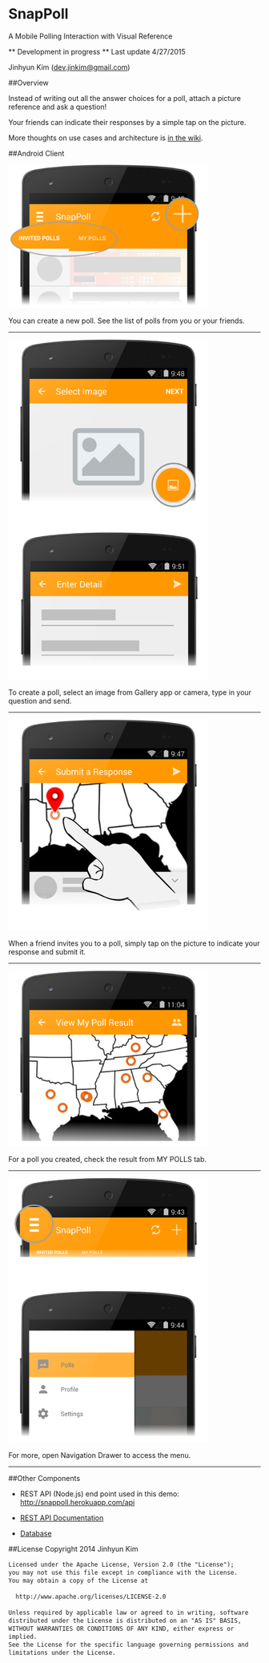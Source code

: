 SnapPoll
========
A Mobile Polling Interaction with Visual Reference

** Development in progress ** Last update 4/27/2015

Jinhyun Kim (dev.jinkim@gmail.com)

##Overview

Instead of writing out all the answer choices for a poll, attach a picture reference and ask a question!

Your friends can indicate their responses by a simple tap on the picture.

More thoughts on use cases and architecture is [in the wiki](https://github.com/jinkim608/SnapPoll/wiki).

##Android Client

<img src="https://github.com/jinkim608/SnapPoll/blob/master/Assets/Onboarding/v0.2.0-page1.png" width="400">

You can create a new poll. See the list of polls from you or your friends.
<hr>

<img src="https://github.com/jinkim608/SnapPoll/blob/master/Assets/Onboarding/v0.2.0-page2.png" width="400">

To create a poll, select an image from Gallery app or camera, type in your question and send.
<hr>

<img src="https://github.com/jinkim608/SnapPoll/blob/master/Assets/Onboarding/v0.2.0-page3.png" width="400">

When a friend invites you to a poll, simply tap on the picture to indicate your response and submit it.
<hr>

<img src="https://github.com/jinkim608/SnapPoll/blob/master/Assets/Onboarding/v0.2.0-page4.png" width="400">

For a poll you created, check the result from MY POLLS tab.
<hr>


<img src="https://github.com/jinkim608/SnapPoll/blob/master/Assets/Onboarding/v0.2.0-page5.png" width="400">

For more, open Navigation Drawer to access the menu.
<hr>

##Other Components

- REST API (Node.js) end point used in this demo: http://snappoll.herokuapp.com/api

- [REST API Documentation](http://snappoll.herokuapp.com/apidoc)

- [Database](https://github.com/jinkim608/SnapPoll/wiki/3.-Database-(PostgreSQL))

##License
    Copyright 2014 Jinhyun Kim

    Licensed under the Apache License, Version 2.0 (the "License");
    you may not use this file except in compliance with the License.
    You may obtain a copy of the License at

      http://www.apache.org/licenses/LICENSE-2.0

    Unless required by applicable law or agreed to in writing, software
    distributed under the License is distributed on an "AS IS" BASIS,
    WITHOUT WARRANTIES OR CONDITIONS OF ANY KIND, either express or implied.
    See the License for the specific language governing permissions and
    limitations under the License.
